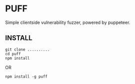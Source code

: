 # PUFF
Simple clientside vulnerability fuzzer, powered by puppeteer.

## INSTALL

```
git clone ..........
cd puff
npm install
```

OR

```
npm install -g puff
```